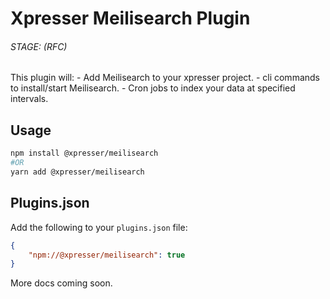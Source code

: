 # Xpresser Meilisearch Plugin

###### STAGE: (RFC)

This plugin will:
    - Add Meilisearch to your xpresser project.
    - cli commands to install/start Meilisearch.
    - Cron jobs to index your data at specified intervals.
    

## Usage

```sh
npm install @xpresser/meilisearch
#OR
yarn add @xpresser/meilisearch
```

## Plugins.json
Add the following to your `plugins.json` file:

```json
{
    "npm://@xpresser/meilisearch": true
}
```

More docs coming soon.
